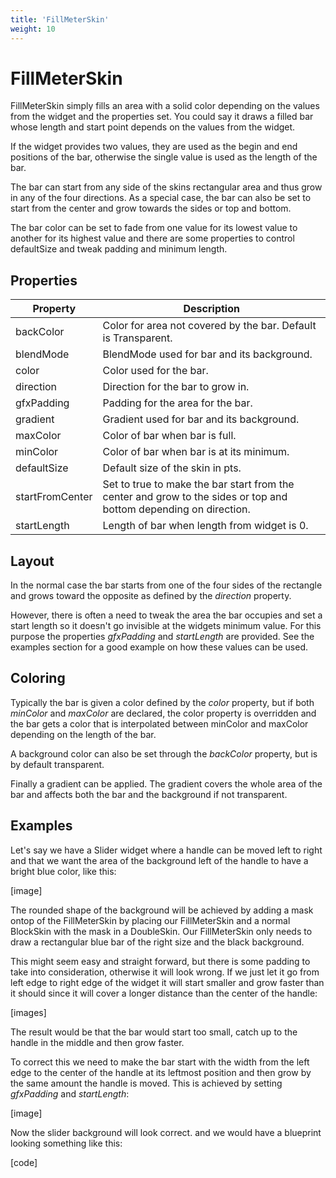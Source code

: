 ```yaml
---
title: 'FillMeterSkin'
weight: 10
---
```



# FillMeterSkin

FillMeterSkin simply fills an area with a solid color depending on the values from the widget and the properties set. You could say it draws a filled bar whose length and start point depends on the values from the widget.

If the widget provides two values, they are used as the begin and end positions of the bar, otherwise the single value is used as the length of the bar.

The bar can start from any side of the skins rectangular area and thus grow in any of the four directions. As a special case, the bar can also be set to start from the center and grow towards the sides or top and bottom.

The bar color can be set to fade from one value for its lowest value to another for its highest value and there are some properties to control defaultSize and tweak padding and minimum length.

## Properties

| Property  | Description                 |
| --------- | --------------------------- |
| backColor | Color for area not covered by the bar. Default is Transparent. |
| blendMode | BlendMode used for bar and its background. |
| color | Color used for the bar. |
| direction | Direction for the bar to grow in. |
| gfxPadding | Padding for the area for the bar. |
| gradient | Gradient used for bar and its background. |
| maxColor | Color of bar when bar is full. |
| minColor | Color of bar when bar is at its minimum. |
| defaultSize | Default size of the skin in pts. |
| startFromCenter | Set to true to make the bar start from the center and grow to the sides or top and bottom depending on direction. |
| startLength | Length of bar when length from widget is 0. |

## Layout

In the normal case the bar starts from one of the four sides of the rectangle and grows toward the opposite as defined by the *direction* property.

However, there is often a need to tweak the area the bar occupies and set a start length so it doesn't go invisible at the widgets minimum value. For this purpose the properties *gfxPadding* and *startLength* are provided. See the examples section for a good example on how these values can be used.

## Coloring

Typically the bar is given a color defined by the *color* property, but if both *minColor* and *maxColor* are declared, the color property is overridden and the bar gets a color that is interpolated between minColor and maxColor depending on the length of the bar.

A background color can also be set through the *backColor* property, but is by default transparent.

Finally a gradient can be applied. The gradient covers the whole area of the bar and affects both the bar and the background if not transparent.





## Examples

Let's say we have a Slider widget where a handle can be moved left to right and that we want the area of the background left of the handle to have a bright blue color, like this:

[image]

The rounded shape of the background will be achieved by adding a mask ontop of the FillMeterSkin by placing our FillMeterSkin and a normal BlockSkin with the mask in a DoubleSkin. Our FillMeterSkin only  needs to draw a rectangular blue bar of the right size and the black background.

This might seem easy and straight forward, but there is some padding to take into consideration, otherwise it will look wrong. If we just let it go from left edge to right edge of the widget it will start smaller and grow faster than it should since it will cover a longer distance than the center of the handle:

[images]

The result would be that the bar would start too small, catch up to the handle in the middle and then grow faster.

To correct this we need to make the bar start with the width from the left edge to the center of the handle at its leftmost position and then grow by the same amount the handle is moved. This is achieved by setting *gfxPadding* and *startLength*:

[image]

Now the slider background will look correct. and we would have a blueprint looking something like this:

[code]
